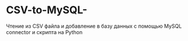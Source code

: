 # CSV-to-MySQL-
Чтение из CSV файла и добавление в базу данных с помощью MySQL connector и скрипта на Python
